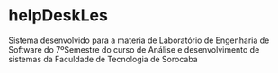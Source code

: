 # helpDeskLes

Sistema desenvolvido para a materia de Laboratório de Engenharia de Software do 7ºSemestre do curso de Análise e desenvolvimento de sistemas da Faculdade de Tecnologia de Sorocaba

